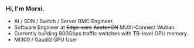 ### Hi, I'm Morxi.

-   AI / SDN / Switch / Server BMC Engineer.
-   Software Engineer at ~~Edge-core~~ ~~AcctonCN~~ MUXI-Connect Wuhan.
-   Currently building 800Gbps traffic switches with TB-level GPU memory.
-   MI300 / Gaudi3 GPU User

